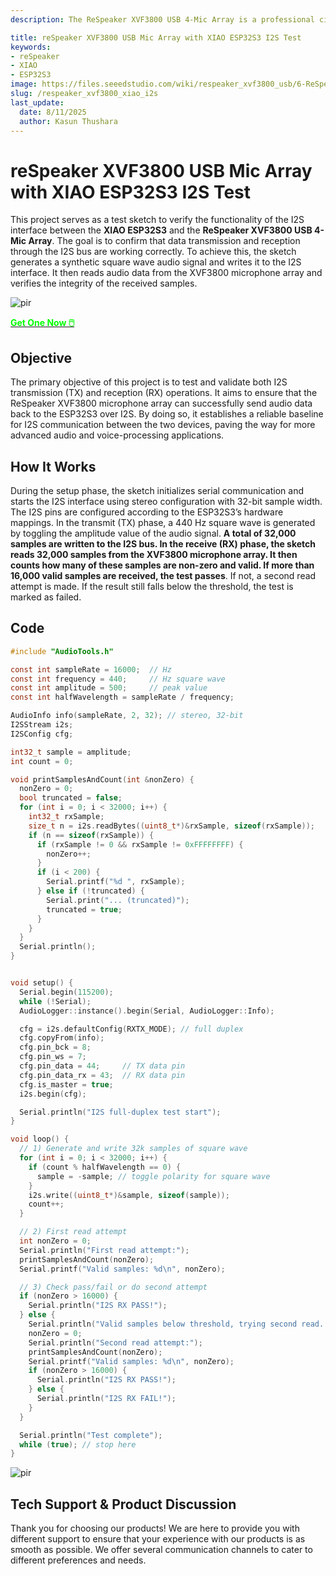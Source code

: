 ```yaml
---
description: The ReSpeaker XVF3800 USB 4-Mic Array is a professional circular microphone array with AEC, beamforming, noise suppression, and 360° voice capture. Paired with the XIAO ESP32S3, it enables advanced voice control for smart devices, robotics, and IoT applications. Discover seamless integration and dual-mode flexibility.

title: reSpeaker XVF3800 USB Mic Array with XIAO ESP32S3 I2S Test
keywords:
- reSpeaker
- XIAO
- ESP32S3
image: https://files.seeedstudio.com/wiki/respeaker_xvf3800_usb/6-ReSpeaker-XVF3800-4-Mic-Array-With-XIAO-ESP32S3.webp
slug: /respeaker_xvf3800_xiao_i2s
last_update:
  date: 8/11/2025
  author: Kasun Thushara
---
```


# reSpeaker XVF3800 USB Mic Array with XIAO ESP32S3 I2S Test

This project serves as a test sketch to verify the functionality of the I2S interface between the **XIAO ESP32S3** and the **ReSpeaker XVF3800 USB 4-Mic Array**. The goal is to confirm that data transmission and reception through the I2S bus are working correctly. To achieve this, the sketch generates a synthetic square wave audio signal and writes it to the I2S interface. It then reads audio data from the XVF3800 microphone array and verifies the integrity of the received samples.

<p style={{textAlign: 'center'}}><img src="https://files.seeedstudio.com/wiki/respeaker_xvf3800_usb/front-xiao.jpg" alt="pir" width={600} height="auto" /></p>

<div class="get_one_now_container" style={{textAlign: 'center'}}>
    <a class="get_one_now_item" href="https://www.seeedstudio.com/ReSpeaker-XVF3800-4-Mic-Array-With-XIAO-ESP32S3-p-6489.html" target="_blank" rel="noopener noreferrer">
            <strong><span><font color={'FFFFFF'} size={"4"}> Get One Now 🖱️</font></span></strong>
    </a>
</div>

## Objective

The primary objective of this project is to test and validate both I2S transmission (TX) and reception (RX) operations. It aims to ensure that the ReSpeaker XVF3800 microphone array can successfully send audio data back to the ESP32S3 over I2S. By doing so, it establishes a reliable baseline for I2S communication between the two devices, paving the way for more advanced audio and voice-processing applications.


## How It Works

During the setup phase, the sketch initializes serial communication and starts the I2S interface using stereo configuration with 32-bit sample width. The I2S pins are configured according to the ESP32S3’s hardware mappings. In the transmit (TX) phase, a 440 Hz square wave is generated by toggling the amplitude value of the audio signal. **A total of 32,000 samples are written to the I2S bus. In the receive (RX) phase, the sketch reads 32,000 samples from the XVF3800 microphone array. It then counts how many of these samples are non-zero and valid. If more than 16,000 valid samples are received, the test passes**. If not, a second read attempt is made. If the result still falls below the threshold, the test is marked as failed.

## Code

```c
#include "AudioTools.h"

const int sampleRate = 16000;  // Hz
const int frequency = 440;     // Hz square wave
const int amplitude = 500;     // peak value
const int halfWavelength = sampleRate / frequency;

AudioInfo info(sampleRate, 2, 32); // stereo, 32-bit
I2SStream i2s;
I2SConfig cfg;

int32_t sample = amplitude;
int count = 0;

void printSamplesAndCount(int &nonZero) {
  nonZero = 0;
  bool truncated = false;
  for (int i = 0; i < 32000; i++) {
    int32_t rxSample;
    size_t n = i2s.readBytes((uint8_t*)&rxSample, sizeof(rxSample));
    if (n == sizeof(rxSample)) {
      if (rxSample != 0 && rxSample != 0xFFFFFFFF) {
        nonZero++;
      }
      if (i < 200) {
        Serial.printf("%d ", rxSample);
      } else if (!truncated) {
        Serial.print("... (truncated)");
        truncated = true;
      }
    }
  }
  Serial.println();
}


void setup() {
  Serial.begin(115200);
  while (!Serial);
  AudioLogger::instance().begin(Serial, AudioLogger::Info);

  cfg = i2s.defaultConfig(RXTX_MODE); // full duplex
  cfg.copyFrom(info);
  cfg.pin_bck = 8;
  cfg.pin_ws = 7;
  cfg.pin_data = 44;     // TX data pin
  cfg.pin_data_rx = 43;  // RX data pin
  cfg.is_master = true;
  i2s.begin(cfg);

  Serial.println("I2S full-duplex test start");
}

void loop() {
  // 1) Generate and write 32k samples of square wave
  for (int i = 0; i < 32000; i++) {
    if (count % halfWavelength == 0) {
      sample = -sample; // toggle polarity for square wave
    }
    i2s.write((uint8_t*)&sample, sizeof(sample)); 
    count++;
  }

  // 2) First read attempt
  int nonZero = 0;
  Serial.println("First read attempt:");
  printSamplesAndCount(nonZero);
  Serial.printf("Valid samples: %d\n", nonZero);

  // 3) Check pass/fail or do second attempt
  if (nonZero > 16000) {
    Serial.println("I2S RX PASS!");
  } else {
    Serial.println("Valid samples below threshold, trying second read...");
    nonZero = 0;
    Serial.println("Second read attempt:");
    printSamplesAndCount(nonZero);
    Serial.printf("Valid samples: %d\n", nonZero);
    if (nonZero > 16000) {
      Serial.println("I2S RX PASS!");
    } else {
      Serial.println("I2S RX FAIL!");
    }
  }

  Serial.println("Test complete");
  while (true); // stop here
}

```
<p style={{textAlign: 'center'}}><img src="https://files.seeedstudio.com/wiki/respeaker_xvf3800_usb/i2s.PNG" alt="pir" width={900} height="auto" /></p>

## Tech Support & Product Discussion

Thank you for choosing our products! We are here to provide you with different support to ensure that your experience with our products is as smooth as possible. We offer several communication channels to cater to different preferences and needs.

<div class="button_tech_support_container">
<a href="https://forum.seeedstudio.com/" class="button_forum"></a> 
<a href="https://www.seeedstudio.com/contacts" class="button_email"></a>
</div>

<div class="button_tech_support_container">
<a href="https://discord.gg/eWkprNDMU7" class="button_discord"></a> 
<a href="https://github.com/Seeed-Studio/wiki-documents/discussions/69" class="button_discussion"></a>
</div>